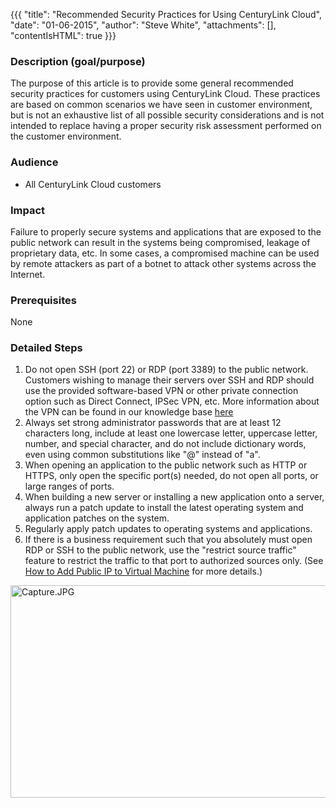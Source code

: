 {{{
  "title": "Recommended Security Practices for Using CenturyLink Cloud",
  "date": "01-06-2015",
  "author": "Steve White",
  "attachments": [],
  "contentIsHTML": true
}}}


<h3>Description (goal/purpose)</h3>
<p>The purpose of this article is to provide some general recommended security practices for customers using CenturyLink Cloud. These practices are based on common scenarios we have seen in customer environment, but is not an exhaustive list of all possible security considerations and is not intended to replace having a proper security risk assessment performed on the customer environment.</p>
<h3>Audience</h3>
<ul>
<li>All CenturyLink Cloud customers</li>
</ul>
<h3>Impact</h3>
<p><span data-mce-mark="1">Failure to properly secure systems and applications that are exposed to the public network can result in the systems being compromised, leakage of proprietary data, etc. In some cases, a compromised machine can be used by remote attackers as part of a botnet to attack other systems across the Internet.<br /></span></p>
<h3>Prerequisites</h3>
<p>None</p>
<h3>Detailed Steps</h3>
<ol>
<li>Do not open SSH (port 22) or RDP (port 3389) to the public network. Customers wishing to manage their servers over SSH and RDP should use the provided software-based VPN or other private connection option such as Direct Connect, IPSec VPN, etc. More information about the VPN can be found in our knowledge base <a href="/knowledge-base/network/how-to-configure-client-vpn">here</a></li>
<li>Always set strong administrator passwords that are at least 12 characters long, include at least one lowercase letter, uppercase letter, number, and special character, and do not include dictionary words, even using common substitutions like "@" instead of "a".</li>
<li>When opening an application to the public network such as HTTP or HTTPS, only open the specific port(s) needed, do not open all ports, or large ranges of ports.</li>
<li>When building a new server or installing a new application onto a server, always run a patch update to install the latest operating system and application patches on the system.</li>
<li>Regularly apply patch updates to operating systems and applications.</li>
<li>If there is a business requirement such that you absolutely must open RDP or SSH to the public network, use the "restrict source traffic" feature to restrict the traffic to that port to authorized sources only. (See <a href="/knowledge-base/network/how-to-add-public-ip-to-virtual-machine">How to Add Public IP to Virtual Machine</a> for more details.)</li>
</ol><img src="https://t3n.zendesk.com/attachments/token/PhlU324nfyCW2EOiwcaj5lkO2/?name=Capture.JPG" alt="Capture.JPG" width="865" height="340" />
